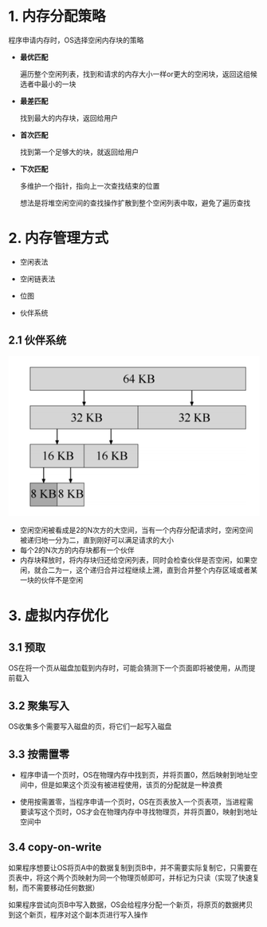 # 1. 内存分配策略

程序申请内存时，OS选择空闲内存块的策略

* **最优匹配**
  
  遍历整个空闲列表，找到和请求的内存大小一样or更大的空闲块，返回这组候选者中最小的一块

* **最差匹配**
  
  找到最大的内存块，返回给用户

* **首次匹配**
  
  找到第一个足够大的块，就返回给用户

* **下次匹配**
  
  多维护一个指针，指向上一次查找结束的位置
  
  想法是将堆空闲空间的查找操作扩散到整个空闲列表中取，避免了遍历查找

# 2. 内存管理方式

* 空闲表法

* 空闲链表法

* 位图

* 伙伴系统

## 2.1 伙伴系统

![伙伴系统](../p/伙伴系统.png)

* 空闲空闲被看成是2的N次方的大空间，当有一个内存分配请求时，空闲空间被递归地一分为二，直到刚好可以满足请求的大小
* 每个2的N次方的内存块都有一个伙伴
* 内存块释放时，将内存块归还给空闲列表，同时会检查伙伴是否空闲，如果空闲，就合二为一，这个递归合并过程继续上溯，直到合并整个内存区域或者某一块的伙伴不是空闲

# 3. 虚拟内存优化

## 3.1 预取

OS在将一个页从磁盘加载到内存时，可能会猜测下一个页面即将被使用，从而提前载入

## 3.2 聚集写入

OS收集多个需要写入磁盘的页，将它们一起写入磁盘

## 3.3 按需置零

* 程序申请一个页时，OS在物理内存中找到页，并将页置0，然后映射到地址空间中，但是如果这个页没有被进程使用，该页的分配就是一种浪费

* 使用按需置零，当程序申请一个页时，OS在页表放入一个页表项，当进程需要读写这个页时，OS才会在物理内存中寻找物理页，并将页置0，映射到地址空间中

## 3.4 copy-on-write

如果程序想要让OS将页A中的数据复制到页B中，并不需要实际复制它，只需要在页表中，将这个两个页映射为同一个物理页帧即可，并标记为只读（实现了快速复制，而不需要移动任何数据）

如果程序尝试向页B中写入数据，OS会给程序分配一个新页，将原页的数据拷贝到这个新页，程序对这个副本页进行写入操作